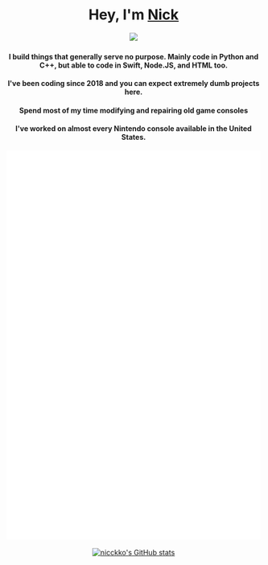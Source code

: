 <head>
<link rel="stylesheet" href="https://fonts.google.com/specimen/Fira+Code">
</head>

<body>
<h1 align="center">Hey, I'm <a href="https://www.nicckko.com">Nick</a></h1>
<p align="center">
  <a href="https://github.com/distray/readme-typing-svg"><img src="https://readme-typing-svg.herokuapp.com?lines=Mechanical-Engineer;Hardware+Hacker;Electrical-Engineer;Software+Developer;Fullstack-Developer;Sim-Racer;&center=true&width=500&height=50"></a>
</p>

<div align="center">
  <h4 > I build things that generally serve no purpose. Mainly code in Python and C++, but able to code in Swift, Node.JS, and HTML too. </h4>
  <h4> I've been coding since 2018 and you can expect extremely dumb projects here. </h4>
  <h4> Spend most of my time modifying and repairing old game consoles </h4>
  <h4> I've worked on almost every Nintendo console available in the United States. </h4>
  
  ![Metric](/github-metrics.svg)
  
  <a href="http://www.github.com/nicckko"><img src="https://github-readme-stats.vercel.app/api?username=nicckko&show_icons=true&theme=cobalt" alt="nicckko's GitHub stats" /></a>
</div>

</body>
